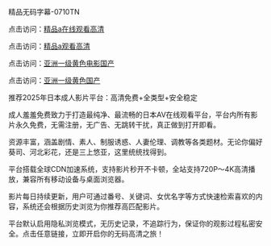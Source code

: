 精品无码字幕-0710TN

点击访问：<a href="https://heiliaoll4qsx.pages.dev">精品a在线观看高清</a>

点击访问：<a href="https://heiliaoxwd5i8.pages.dev">精品a观看高清</a>

点击访问：<a href="https://heiliaozj3tjd.pages.dev">亚洲一级黄色电影国产</a>

点击访问：<a href="https://heiliaowt0d7p.pages.dev">亚洲一级黄色国产</a>

推荐2025年日本成人影片平台：高清免费+全类型+安全稳定

成人羞羞免费致力于打造最纯净、最流畅的日本AV在线观看平台，平台内所有影片永久免费，无需注册，无广告、无跳转干扰，真正做到打开即看。

资源丰富，涵盖剧情、素人、制服诱惑、人妻伦理、调教等各类题材。无论你偏好葵司、河北彩花，还是三上悠亚，这里统统找得到。

平台搭载全球CDN加速系统，支持影片秒开不卡顿，全站支持720P～4K高清播放，兼容所有移动设备与桌面浏览器。

影片每日持续更新，用户可通过番号、关键词、女优名字等方式快速检索喜欢的内容，系统还会根据历史浏览为你推荐高匹配影片。

平台默认启用隐私浏览模式，无历史记录，不追踪行为，保证你的观影过程私密安全。点击任意链接，立即开启你的无码高清之旅！

<span style="display:none;">[Canonical link]  (  ）</span> 
